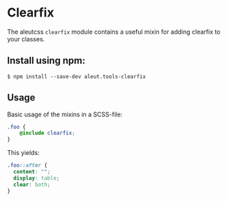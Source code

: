 # Clearfix

The aleutcss `clearfix` module contains a useful mixin for adding clearfix to your classes.


## Install using npm:

```ssh
$ npm install --save-dev aleut.tools-clearfix

```

## Usage

Basic usage of the mixins in a SCSS-file:

```scss
.foo {
	@include clearfix;
}
```

This yields:

```css
.foo::after {
  content: "";
  display: table;
  clear: both;
}
```
